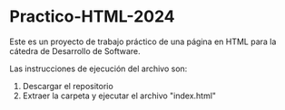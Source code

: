 # Practico-HTML-2024
Este es un proyecto de trabajo práctico de una página en HTML para la cátedra de Desarrollo de Software.

Las instrucciones de ejecución del archivo son:
1. Descargar el repositorio
2. Extraer la carpeta y ejecutar el archivo "index.html"
